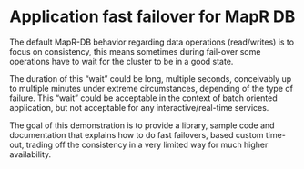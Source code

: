 # Application fast failover for MapR DB

The default MapR-DB behavior regarding data operations (read/writes) is to focus on consistency, this means sometimes during fail-over some operations have to wait for the cluster to be in a good state.

The duration of this “wait” could be long, multiple seconds, conceivably up to multiple minutes under extreme circumstances, depending of the type of failure. This “wait” could be acceptable in the context of batch oriented application, but not acceptable for any interactive/real-time services.

The goal of this demonstration is to provide a library, sample code and documentation that explains how to do fast failovers, based custom time-out, trading off the consistency in a very limited way for much higher availability.
